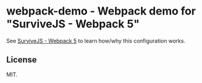 # webpack-demo - Webpack demo for "SurviveJS - Webpack 5"

See [SurviveJS - Webpack 5](http://survivejs.com/webpack_react/introduction/) to learn how/why this configuration works.

## License

MIT.
